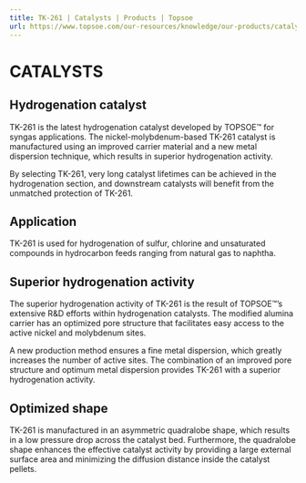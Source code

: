 ```yaml
---
title: TK-261 | Catalysts | Products | Topsoe
url: https://www.topsoe.com/our-resources/knowledge/our-products/catalysts/tk-261#main-content
---
```


# CATALYSTS

## Hydrogenation catalyst

TK-261 is the latest hydrogenation catalyst developed by TOPSOE™ for syngas applications. The nickel-molybdenum-based TK-261 catalyst is manufactured using an improved carrier material and a new metal dispersion technique, which results in superior hydrogenation activity.

By selecting TK-261, very long catalyst lifetimes can be achieved in the hydrogenation section, and downstream catalysts will benefit from the unmatched protection of TK-261.

## Application

TK-261 is used for hydrogenation of sulfur, chlorine and unsaturated compounds in hydrocarbon feeds ranging from natural gas to naphtha.

## Superior hydrogenation activity

The superior hydrogenation activity of TK-261 is the result of TOPSOE™’s extensive R&D efforts within hydrogenation catalysts. The modified alumina carrier has an optimized pore structure that facilitates easy access to the active nickel and molybdenum sites.

A new production method ensures a fine metal dispersion, which greatly increases the number of active sites. The combination of an improved pore structure and optimum metal dispersion provides TK-261 with a superior hydrogenation activity.

## Optimized shape

TK-261 is manufactured in an asymmetric quadralobe shape, which results in a low pressure drop across the catalyst bed. Furthermore, the quadralobe shape enhances the effective catalyst activity by providing a large external surface area and minimizing the diffusion distance inside the catalyst pellets.